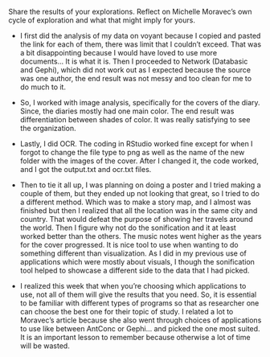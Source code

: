 Share the results of your explorations. Reflect on Michelle Moravec’s own cycle of exploration and what that might imply for yours.

- I first did the analysis of my data on voyant because I copied and pasted the link for each of them, there was limit that I couldn’t exceed. That was a bit disappointing because I would have loved to use more documents… It is what it is. Then I proceeded to Network (Databasic and Gephi), which did not work out as I expected because the source was one author, the end result was not messy and too clean for me to do much to it.

- So, I worked with image analysis, specifically for the covers of the diary. Since, the diaries mostly had one main color. The end result was differentiation between shades of color. It was really satisfying to see the organization. 

- Lastly, I did OCR. The coding in RStudio worked fine except for when I forgot to change the file type to png as well as the name of the new folder with the images of the cover. After I changed it, the code worked, and I got the output.txt and ocr.txt files. 

- Then to tie it all up, I was planning on doing a poster and I tried making a couple of them, but they ended up not looking that great, so I tried to do a different method. Which was to make a story map, and I almost was finished but then I realized that all the location was in the same city and country. That would defeat the purpose of showing her travels around the world. Then I figure why not do the sonification and it at least worked better than the others. The music notes went higher as the years for the cover progressed. It is nice tool to use when wanting to do something different than visualization. As I did in my previous use of applications which were mostly about visuals, I though the sonification tool helped to showcase a different side to the data that I had picked. 

- I realized this week that when you’re choosing which applications to use, not all of them will give the results that you need. So, it is essential to be familiar with different types of programs so that as researcher one can choose the best one for their topic of study. I related a lot to Moravec’s article because she also went through choices of applications to use like between AntConc or Gephi… and picked the one most suited. It is an important lesson to remember because otherwise a lot of time will be wasted. 

